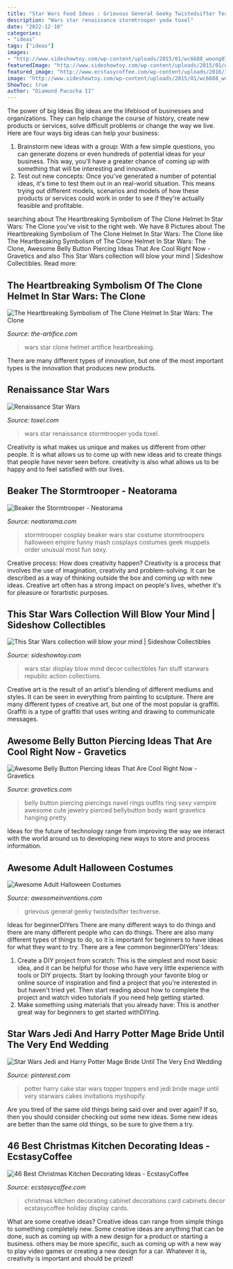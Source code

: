 ```yaml
---
title: "Star Wars Food Ideas : Grievous Generał Geeky Twistedsifter Techverse"
description: "Wars star renaissance stormtrooper yoda toxel"
date: "2022-12-10"
categories:
- "ideas"
tags: ["ideas"]
images:
- "http://www.sideshowtoy.com/wp-content/uploads/2015/01/wc6688_woong0731.jpg"
featuredImage: "http://www.sideshowtoy.com/wp-content/uploads/2015/01/wc6688_woong0731.jpg"
featured_image: "http://www.ecstasycoffee.com/wp-content/uploads/2016/10/Holiday-Card-Display-on-Kitchen-Cabinet.jpg"
image: "http://www.sideshowtoy.com/wp-content/uploads/2015/01/wc6688_woong0731.jpg"
ShowToc: true
author: "Diamond Pacocha II"
---
```



The power of big Ideas
Big ideas are the lifeblood of businesses and organizations. They can help change the course of history, create new products or services, solve difficult problems or change the way we live.
Here are four ways big ideas can help your business: 
1. Brainstorm new ideas with a group: With a few simple questions, you can generate dozens or even hundreds of potential ideas for your business. This way, you'll have a greater chance of coming up with something that will be interesting and innovative.
2. Test out new concepts: Once you've generated a number of potential ideas, it's time to test them out in an real-world situation. This means trying out different models, scenarios and models of how these products or services could work in order to see if they're actually feasible and profitable. 

	

		
searching about The Heartbreaking Symbolism of The Clone Helmet In Star Wars: The Clone you've visit to the right web. We have 8 Pictures about The Heartbreaking Symbolism of The Clone Helmet In Star Wars: The Clone like The Heartbreaking Symbolism of The Clone Helmet In Star Wars: The Clone, Awesome Belly Button Piercing Ideas That Are Cool Right Now - Gravetics and also This Star Wars collection will blow your mind | Sideshow Collectibles. Read more:
		
    
## The Heartbreaking Symbolism Of The Clone Helmet In Star Wars: The Clone

<img loading=lazy src="https://the-artifice.com/wp-content/uploads/2020/08/star-wars-helmet.jpg" onerror="this.onerror=null;this.src='https://tse2.mm.bing.net/th?id=OIP.jMBC3yg7KrqhuqI8Iwww0gAAAA&amp;pid=15.1';" alt="The Heartbreaking Symbolism of The Clone Helmet In Star Wars: The Clone">

_Source: the-artifice.com_

>wars star clone helmet artifice heartbreaking. 

	

There are many different types of innovation, but one of the most important types is the innovation that produces new products.

    
## Renaissance Star Wars

<img loading=lazy src="http://www.toxel.com/wp-content/uploads/2016/12/renastarwars08.jpg" onerror="this.onerror=null;this.src='https://tse2.mm.bing.net/th?id=OIP.sbp0fw7lHwLLY9QWjzzIGQAAAA&amp;pid=15.1';" alt="Renaissance Star Wars">

_Source: toxel.com_

>wars star renaissance stormtrooper yoda toxel. 

	

Creativity is what makes us unique and makes us different from other people. It is what allows us to come up with new ideas and to create things that people have never seen before. creativity is also what allows us to be happy and to feel satisfied with our lives.

    
## Beaker The Stormtrooper - Neatorama

<img loading=lazy src="http://www.neatorama.com/wp-content/uploads/2012/04/Beaker-500x761.jpg" onerror="this.onerror=null;this.src='https://tse4.mm.bing.net/th?id=OIP.nFdFDYHqt3y5ixVjagZpyQHaLR&amp;pid=15.1';" alt="Beaker the Stormtrooper - Neatorama">

_Source: neatorama.com_

>stormtrooper cosplay beaker wars star costume stormtroopers halloween empire funny mash cosplays costumes geek muppets order unusual most fun sexy. 

	

Creative process: How does creativity happen?
Creativity is a process that involves the use of imagination, creativity and problem-solving. It can be described as a way of thinking outside the box and coming up with new ideas. Creative art often has a strong impact on people's lives, whether it's for pleasure or forartistic purposes.

    
## This Star Wars Collection Will Blow Your Mind | Sideshow Collectibles

<img loading=lazy src="http://www.sideshowtoy.com/wp-content/uploads/2015/01/wc6688_woong0731.jpg" onerror="this.onerror=null;this.src='https://tse2.mm.bing.net/th?id=OIP.DCUX4hPlDu0h4ySP0PH4-AHaKO&amp;pid=15.1';" alt="This Star Wars collection will blow your mind | Sideshow Collectibles">

_Source: sideshowtoy.com_

>wars star display blow mind decor collectibles fan stuff starwars republic action collections. 

	

Creative art is the result of an artist's blending of different mediums and styles. It can be seen in everything from painting to sculpture. There are many different types of creative art, but one of the most popular is graffiti. Graffiti is a type of graffiti that uses writing and drawing to communicate messages.

    
## Awesome Belly Button Piercing Ideas That Are Cool Right Now - Gravetics

<img loading=lazy src="https://www.gravetics.com/wp-content/uploads/2017/02/Hanging-Jewelry.jpg" onerror="this.onerror=null;this.src='https://tse2.mm.bing.net/th?id=OIP.C-0zDYEr8drpd2dZ-34iAAHaLG&amp;pid=15.1';" alt="Awesome Belly Button Piercing Ideas That Are Cool Right Now - Gravetics">

_Source: gravetics.com_

>belly button piercing piercings navel rings outfits ring sexy vampire awesome cute jewelry pierced bellybutton body want gravetics hanging pretty. 

	

Ideas for the future of technology range from improving the way we interact with the world around us to developing new ways to store and process information.

    
## Awesome Adult Halloween Costumes

<img loading=lazy src="https://www.awesomeinventions.com/wp-content/uploads/2014/09/general-grievious.jpg" onerror="this.onerror=null;this.src='https://tse1.mm.bing.net/th?id=OIP.uXnBjaK5p_59F4E3OsVHAAHaJ4&amp;pid=15.1';" alt="Awesome Adult Halloween Costumes">

_Source: awesomeinventions.com_

>grievous generał geeky twistedsifter techverse. 

	

Ideas for beginnerDIYers
There are many different ways to do things and there are many different people who can do things. There are also many different types of things to do, so it is important for beginners to have ideas for what they want to try. There are a few common beginnerDIYers' Ideas: 
1. Create a DIY project from scratch: This is the simplest and most basic idea, and it can be helpful for those who have very little experience with tools or DIY projects. Start by looking through your favorite blog or online source of inspiration and find a project that you're interested in but haven't tried yet. Then start reading about how to complete the project and watch video tutorials if you need help getting started. 
2. Make something using materials that you already have: This is another great way for beginners to get started withDIYing.

    
## Star Wars Jedi And Harry Potter Mage Bride Until The Very End Wedding

<img loading=lazy src="https://i.pinimg.com/736x/20/98/c5/2098c559531b809306dda46a313d0160.jpg" onerror="this.onerror=null;this.src='https://tse1.mm.bing.net/th?id=OIP.TQqTvbBo4Rau7Dfb8y-tCAHaKQ&amp;pid=15.1';" alt="Star Wars Jedi and Harry Potter Mage Bride Until The Very End Wedding">

_Source: pinterest.com_

>potter harry cake star wars topper toppers end jedi bride mage until very starwars cakes invitations myshopify. 

	

Are you tired of the same old things being said over and over again? If so, then you should consider checking out some new ideas. Some new ideas are better than the same old things, so be sure to give them a try.

    
## 46 Best Christmas Kitchen Decorating Ideas - EcstasyCoffee

<img loading=lazy src="http://www.ecstasycoffee.com/wp-content/uploads/2016/10/Holiday-Card-Display-on-Kitchen-Cabinet.jpg" onerror="this.onerror=null;this.src='https://tse3.mm.bing.net/th?id=OIP.mi16VVOZLEjuDQUA3NbdngHaLC&amp;pid=15.1';" alt="46 Best Christmas Kitchen Decorating Ideas - EcstasyCoffee">

_Source: ecstasycoffee.com_

>christmas kitchen decorating cabinet decorations card cabinets decor ecstasycoffee holiday display cards. 

	

What are some creative ideas?
Creative ideas can range from simple things to something completely new. Some creative ideas are anything that can be done, such as coming up with a new design for a product or starting a business. others may be more specific, such as coming up with a new way to play video games or creating a new design for a car. Whatever it is, creativity is important and should be prized!

